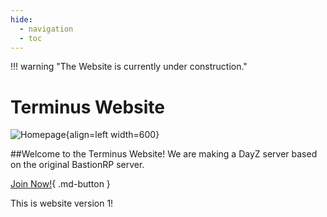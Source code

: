 ```yaml
---
hide:
  - navigation
  - toc
---
```

!!! warning "The Website is currently under construction."

# Terminus Website

![Homepage](img/homepage.png){align=left width=600}  

##Welcome to the Terminus Website!
We are making a DayZ server based on the original BastionRP server.  

[Join Now!](join.md){ .md-button }  

This is website version 1!
